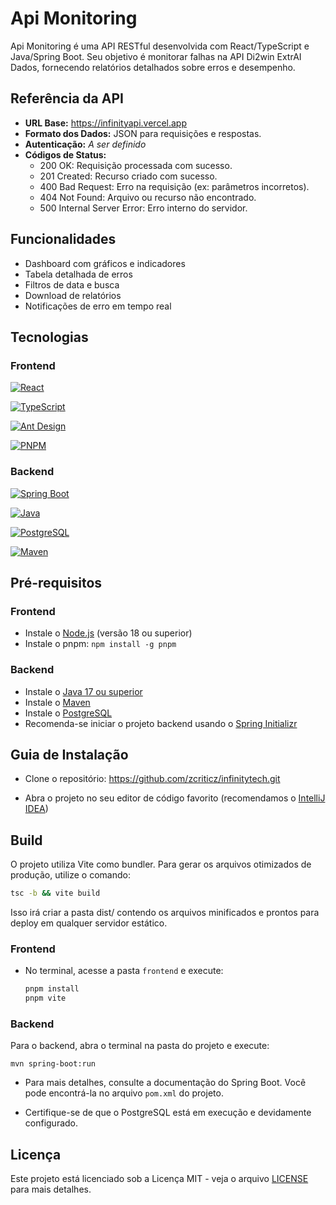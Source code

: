 # Api Monitoring

Api Monitoring é uma API RESTful desenvolvida com React/TypeScript e Java/Spring Boot. Seu objetivo é monitorar falhas na
API Di2win ExtrAI Dados, fornecendo relatórios detalhados sobre erros e desempenho.

## Referência da API

- **URL Base:** https://infinityapi.vercel.app
- **Formato dos Dados:** JSON para requisições e respostas.
- **Autenticação:** _A ser definido_
- **Códigos de Status:**
  - 200 OK: Requisição processada com sucesso.
  - 201 Created: Recurso criado com sucesso.
  - 400 Bad Request: Erro na requisição (ex: parâmetros incorretos).
  - 404 Not Found: Arquivo ou recurso não encontrado.
  - 500 Internal Server Error: Erro interno do servidor.

## Funcionalidades

- Dashboard com gráficos e indicadores
- Tabela detalhada de erros
- Filtros de data e busca
- Download de relatórios
- Notificações de erro em tempo real

## Tecnologias

### Frontend

[![React](https://img.shields.io/badge/React-20232A?style=for-the-badge&logo=react&logoColor=61DAFB)](https://reactjs.org/)

[![TypeScript](https://img.shields.io/badge/TypeScript-007ACC?style=for-the-badge&logo=typescript&logoColor=white)](https://www.typescriptlang.org/)

[![Ant Design](https://img.shields.io/badge/Ant%20Design-0170FE?style=for-the-badge&logo=antdesign&logoColor=white)](https://ant.design/)

[![PNPM](https://img.shields.io/badge/pnpm-22272E?style=for-the-badge&logo=pnpm&logoColor=F69220)](https://pnpm.io/)

### Backend

[![Spring Boot](https://img.shields.io/badge/Spring%20Boot-6DB33F?style=for-the-badge&logo=springboot&logoColor=white)](https://spring.io/projects/spring-boot)

[![Java](https://img.shields.io/badge/Java-ED8B00?style=for-the-badge&logo=java&logoColor=white)](https://www.java.com/)

[![PostgreSQL](https://img.shields.io/badge/PostgreSQL-4169E1?style=for-the-badge&logo=postgresql&logoColor=white)](https://www.postgresql.org/)

[![Maven](https://img.shields.io/badge/Maven-C71A36?style=for-the-badge&logo=apachemaven&logoColor=white)](https://maven.apache.org/)

## Pré-requisitos

### Frontend

- Instale o [Node.js](https://nodejs.org/en) (versão 18 ou superior)
- Instale o pnpm: `npm install -g pnpm`

### Backend

- Instale o [Java 17 ou superior](https://www.oracle.com/java/technologies/javase-jdk17-downloads.html)
- Instale o [Maven](https://maven.apache.org/)
- Instale o [PostgreSQL](https://www.postgresql.org/download/)
- Recomenda-se iniciar o projeto backend usando o [Spring Initializr](https://start.spring.io/)

## Guia de Instalação

- Clone o repositório: https://github.com/zcriticz/infinitytech.git

- Abra o projeto no seu editor de código favorito (recomendamos
  o [IntelliJ IDEA](https://www.jetbrains.com/idea/download/))

## Build
O projeto utiliza Vite como bundler. Para gerar os arquivos otimizados de produção, utilize o comando:

```Bash
tsc -b && vite build
```
Isso irá criar a pasta dist/ contendo os arquivos minificados e prontos para deploy em qualquer servidor estático.

### Frontend

- No terminal, acesse a pasta `frontend` e execute:

   ```bash
   pnpm install
   pnpm vite

### Backend

Para o backend, abra o terminal na pasta do projeto e execute:

`mvn spring-boot:run`

- Para mais detalhes, consulte a documentação do Spring Boot. Você pode encontrá-la no arquivo `pom.xml` do projeto.

- Certifique-se de que o PostgreSQL está em execução e devidamente configurado.

## Licença

Este projeto está licenciado sob a Licença MIT - veja o arquivo [LICENSE](LICENSE) para mais detalhes.
